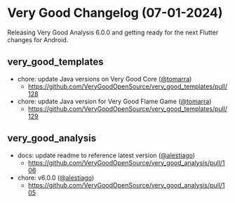 # Very Good Changelog (07-01-2024)

Releasing Very Good Analysis 6.0.0 and getting ready for the next Flutter changes for Android.

## very_good_templates

- chore: update Java versions on Very Good Core ([@tomarra](https://github.com/tomarra))
  - https://github.com/VeryGoodOpenSource/very_good_templates/pull/128
- chore: update Java version for Very Good Flame Game ([@tomarra](https://github.com/tomarra))
  - https://github.com/VeryGoodOpenSource/very_good_templates/pull/129

## very_good_analysis

- docs: update readme to reference latest version ([@alestiago](https://github.com/alestiago))
  - https://github.com/VeryGoodOpenSource/very_good_analysis/pull/106
- chore: v6.0.0 ([@alestiago](https://github.com/alestiago))
  - https://github.com/VeryGoodOpenSource/very_good_analysis/pull/105
